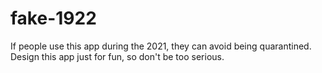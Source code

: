 # fake-1922
If people use this app during the 2021, they can avoid being quarantined. Design this app just for fun, so don't be too serious.
